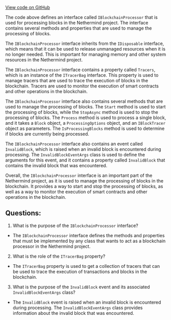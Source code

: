 [View code on GitHub](https://github.com/NethermindEth/nethermind/src/Nethermind/Nethermind.Consensus/Processing/IBlockchainProcessor.cs)

The code above defines an interface called `IBlockchainProcessor` that is used for processing blocks in the Nethermind project. The interface contains several methods and properties that are used to manage the processing of blocks.

The `IBlockchainProcessor` interface inherits from the `IDisposable` interface, which means that it can be used to release unmanaged resources when it is no longer needed. This is important for managing memory and other system resources in the Nethermind project.

The `IBlockchainProcessor` interface contains a property called `Tracers`, which is an instance of the `ITracerBag` interface. This property is used to manage tracers that are used to trace the execution of blocks in the blockchain. Tracers are used to monitor the execution of smart contracts and other operations in the blockchain.

The `IBlockchainProcessor` interface also contains several methods that are used to manage the processing of blocks. The `Start` method is used to start the processing of blocks, while the `StopAsync` method is used to stop the processing of blocks. The `Process` method is used to process a single block, and it takes a `Block` object, a `ProcessingOptions` object, and an `IBlockTracer` object as parameters. The `IsProcessingBlocks` method is used to determine if blocks are currently being processed.

The `IBlockchainProcessor` interface also contains an event called `InvalidBlock`, which is raised when an invalid block is encountered during processing. The `InvalidBlockEventArgs` class is used to define the arguments for this event, and it contains a property called `InvalidBlock` that contains the invalid block that was encountered.

Overall, the `IBlockchainProcessor` interface is an important part of the Nethermind project, as it is used to manage the processing of blocks in the blockchain. It provides a way to start and stop the processing of blocks, as well as a way to monitor the execution of smart contracts and other operations in the blockchain.
## Questions: 
 1. What is the purpose of the `IBlockchainProcessor` interface?
- The `IBlockchainProcessor` interface defines the methods and properties that must be implemented by any class that wants to act as a blockchain processor in the Nethermind project.

2. What is the role of the `ITracerBag` property?
- The `ITracerBag` property is used to get a collection of tracers that can be used to trace the execution of transactions and blocks in the blockchain.

3. What is the purpose of the `InvalidBlock` event and its associated `InvalidBlockEventArgs` class?
- The `InvalidBlock` event is raised when an invalid block is encountered during processing. The `InvalidBlockEventArgs` class provides information about the invalid block that was encountered.